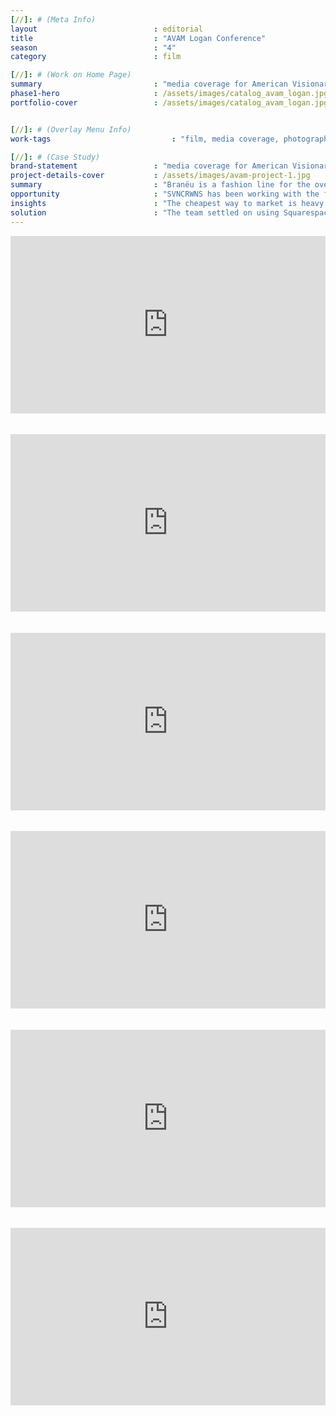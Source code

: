 ```yaml
---
[//]: # (Meta Info)
layout                          : editorial
title 					        : "AVAM Logan Conference"
season				            : "4"
category 						: film

[//]: # (Work on Home Page)
summary                         : "media coverage for American Visionary Art Museum 2018 Visionary Conference"
phase1-hero                     : /assets/images/catalog_avam_logan.jpg
portfolio-cover					: /assets/images/catalog_avam_logan.jpg


[//]: # (Overlay Menu Info)
work-tags 							: "film, media coverage, photography"

[//]: # (Case Study)
brand-statement 				: "media coverage for American Visionary Art Museum 2018 Visionary Conference"
project-details-cover 			: /assets/images/avam-project-1.jpg
summary							: "Branëu is a fashion line for the overachievers and early adopters.  The concept originally came in 2015.  After careful detail and planning, Branëu releases it’s first collection F/W 2018."
opportunity                     : "SVNCRWNS has been working with the founder for Branëu on several other ventures.  When this concept was on the table, we jumped on it.  We saw an opportunity to design a simple user experience that we could build on in time as the brand starts to see growth."
insights 						: "The cheapest way to market is heavy marketing of original content and navigating your potential users to an e-commerce platform to convert.  Digital is the main channel to connect with audience, the e-commerce option was an easier entry to market, providing analytics to help drive decision making."
solution 						: "The team settled on using Squarespace for its e-commerce support and ease of admin backend.  Our goal is to setup our clients with great tools that they can manage.  We design the tools, we manage the use, and then we leverage the tools to drive to market better, faster and more often."
---
```

<div style="padding:56.25% 0 0 0;position:relative;"><iframe src="https://player.vimeo.com/video/265172091?portrait=0" style="position:absolute;top:0;left:0;width:100%;height:100%;" frameborder="0" webkitallowfullscreen mozallowfullscreen allowfullscreen></iframe></div><script src="https://player.vimeo.com/api/player.js"></script>
<br/><br/>
<div style="position: relative; padding-bottom: 56.25%;">
<iframe style="position: absolute; top: 0; left: 0; width: 100%; height: 100%;"  src="https://www.youtube.com/embed/5B4A0s2SmQY" frameborder="0" allow="accelerometer; autoplay; encrypted-media; gyroscope; picture-in-picture" allowfullscreen></iframe></div>
<br/><br/>
<div style="position: relative; padding-bottom: 56.25%;">
<iframe style="position: absolute; top: 0; left: 0; width: 100%; height: 100%;" src="https://www.youtube.com/embed/O4JaylCYS3I" frameborder="0" allow="accelerometer; autoplay; encrypted-media; gyroscope; picture-in-picture" allowfullscreen></iframe></div>
<br/><br/>
<div style="position: relative; padding-bottom: 56.25%;">
<iframe style="position: absolute; top: 0; left: 0; width: 100%; height: 100%;" src="https://www.youtube.com/embed/_ORQmCIGJoY" frameborder="0" allow="accelerometer; autoplay; encrypted-media; gyroscope; picture-in-picture" allowfullscreen></iframe></div>
<br/><br/>
<div style="position: relative; padding-bottom: 56.25%;">
<iframe style="position: absolute; top: 0; left: 0; width: 100%; height: 100%;" src="https://www.youtube.com/embed/gwAg78MmeI0" frameborder="0" allow="accelerometer; autoplay; encrypted-media; gyroscope; picture-in-picture" allowfullscreen></iframe></div>
<br/><br/>
<div style="position: relative; padding-bottom: 56.25%;">
<iframe style="position: absolute; top: 0; left: 0; width: 100%; height: 100%;" src="https://www.youtube.com/embed/TbZVlzNkBsE" frameborder="0" allow="accelerometer; autoplay; encrypted-media; gyroscope; picture-in-picture" allowfullscreen></iframe></div>